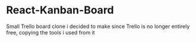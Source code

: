 # React-Kanban-Board
Small Trello board clone i decided to make since Trello is no longer entirely free, copying the tools i used from it 
